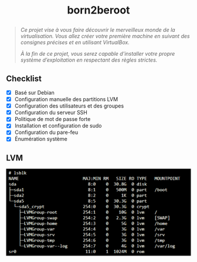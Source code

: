 # <p align="center">born2beroot</p>

> _Ce projet vise à vous faire découvrir le merveilleux monde de la virtualisation. Vous allez créer votre première machine en suivant des consignes précises et en utilisant VirtualBox._
>
> _À la fin de ce projet, vous serez capable d’installer votre propre système d’exploitation en respectant des règles strictes._

## Checklist

- [x] Basé sur Debian
- [x] Configuration manuelle des partitions LVM
- [x] Configuration des utilisateurs et des groupes
- [x] Configuration du serveur SSH
- [x] Politique de mot de passe forte
- [x] Installation et configuration de sudo
- [x] Configuration du pare-feu
- [x] Énumération système

## LVM

![](https://github.com/Skalyaev/born2beroot/blob/main/preview.png)
